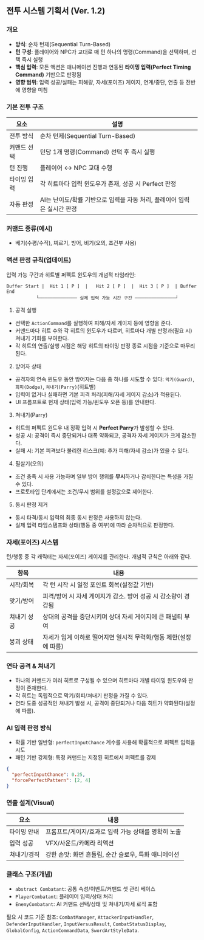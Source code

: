## 전투 시스템 기획서 (Ver. 1.2)

### 개요
- **방식**: 순차 턴제(Sequential Turn-Based)
- **턴 구성**: 플레이어와 NPC가 교대로 매 턴 하나의 명령(Command)을 선택하며, 선택 즉시 실행
- **핵심 입력**: 모든 액션은 애니메이션 진행과 연동된 **타이밍 입력(Perfect Timing Command)** 기반으로 판정됨
- **영향 범위**: 입력 성공/실패는 피해량, 자세(포이즈) 게이지, 연계/중단, 연출 등 전반에 영향을 미침

### 기본 전투 구조
| 요소 | 설명 |
|---|---|
| 전투 방식 | 순차 턴제(Sequential Turn-Based) |
| 커맨드 선택 | 턴당 1개 명령(Command) 선택 후 즉시 실행 |
| 턴 진행 | 플레이어 ↔ NPC 교대 수행 |
| 타이밍 입력 | 각 히트마다 입력 윈도우가 존재, 성공 시 Perfect 판정 |
| 자동 판정 | AI는 난이도/확률 기반으로 입력을 자동 처리, 플레이어 입력은 실시간 판정 |

### 커맨드 종류(예시)
- 베기(수평/수직), 찌르기, 방어, 비기(오의, 조건부 사용)

### 액션 판정 규칙(업데이트)

입력 가능 구간과 히트별 퍼펙트 윈도우의 개념적 타임라인:

```
Buffer Start |  Hit 1 [ P ]  |   Hit 2 [ P ]  |  Hit 3 [ P ]  | Buffer End
           └────────────── 실제 입력 가능 시간 구간 ───────────────┘
```

1) 공격 실행
- 선택한 `ActionCommand`를 실행하여 피해/자세 게이지 등에 영향을 준다.
- 커맨드마다 히트 수와 각 히트의 윈도우가 다르며, 히트마다 개별 판정과(필요 시) 쳐내기 기회를 부여한다.
- 각 히트의 연출/실행 시점은 해당 히트의 타이밍 판정 종료 시점을 기준으로 마무리된다.

2) 방어자 상태
- 공격자의 연속 윈도우 동안 방어자는 다음 중 하나를 시도할 수 있다: `막기(Guard)`, `회피(Dodge)`, `쳐내기(Parry)`(히트별)
- 입력이 없거나 실패하면 기본 피격 처리(피해/자세 게이지 감소)가 적용된다.
- UI 프롬프트로 현재 상태(입력 가능/윈도우 오픈 등)를 안내한다.

3) 쳐내기(Parry)
- 히트의 퍼펙트 윈도우 내 정확 입력 시 **Perfect Parry**가 발생할 수 있다.
- 성공 시: 공격이 즉시 중단되거나 대폭 약화되고, 공격자 자세 게이지가 크게 감소한다.
- 실패 시: 기본 피격보다 불리한 리스크(예: 추가 피해/자세 감소)가 있을 수 있다.

4) 필살기(오의)
- 조건 충족 시 사용 가능하며 일부 방어 행위를 **무시**하거나 감쇠한다는 특성을 가질 수 있다.
- 프로토타입 단계에서는 조건/무시 범위를 설정값으로 제어한다.

5) 동시 판정 제거
- 동시 타격/동시 입력의 최종 동시 판정은 사용하지 않는다.
- 실제 입력 타임스탬프와 상태(행동 중 여부)에 따라 순차적으로 판정한다.

### 자세(포이즈) 시스템
턴/행동 중 각 캐릭터는 자세(포이즈) 게이지를 관리한다. 개념적 규칙은 아래와 같다.

| 항목 | 내용 |
|-----|------|
| 시작/회복 | 각 턴 시작 시 일정 포인트 회복(설정값 기반) |
| 맞기/방어 | 피격/방어 시 자세 게이지가 감소. 방어 성공 시 감소량이 경감됨 |
| 쳐내기 성공 | 상대의 공격을 중단시키며 상대 자세 게이지에 큰 패널티 부여 |
| 붕괴 상태 | 자세가 임계 이하로 떨어지면 일시적 무력화/행동 제한(설정에 따름) |

### 연타 공격 & 쳐내기
- 하나의 커맨드가 여러 히트로 구성될 수 있으며 히트마다 개별 타이밍 윈도우와 판정이 존재한다.
- 각 히트는 독립적으로 막기/회피/쳐내기 판정을 가질 수 있다.
- 연타 도중 성공적인 쳐내기 발생 시, 공격이 중단되거나 다음 히트가 약화된다(설정에 따름).

### AI 입력 판정 방식
- 확률 기반 일반형: `perfectInputChance` 계수를 사용해 확률적으로 퍼펙트 입력을 시도
- 패턴 기반 강제형: 특정 커맨드는 지정된 히트에서 퍼펙트를 강제

```json
{
  "perfectInputChance": 0.25,
  "forcePerfectPattern": [2, 4]
}
```

### 연출 설계(Visual)
| 요소 | 내용 |
|---|---|
| 타이밍 안내 | 프롬프트/게이지/효과로 입력 가능 상태를 명확히 노출 |
| 입력 성공 | VFX/사운드/카메라 리액션 |
| 쳐내기/경직 | 강한 손맛: 화면 흔들림, 순간 슬로우, 특화 애니메이션 |

### 클래스 구조(개념)
- `abstract Combatant`: 공통 속성/이벤트/커맨드 셋 관리 베이스
- `PlayerCombatant`: 플레이어 입력/상태 처리
- `EnemyCombatant`: AI 커맨드 선택/상태 및 쳐내기/자세 로직 포함

필요 시 코드 기준 참조: `CombatManager`, `AttackerInputHandler`, `DefenderInputHandler`, `InputVersusResult`, `CombatStatusDisplay`, `GlobalConfig`, `ActionCommandData`, `SwordArtStyleData`.



